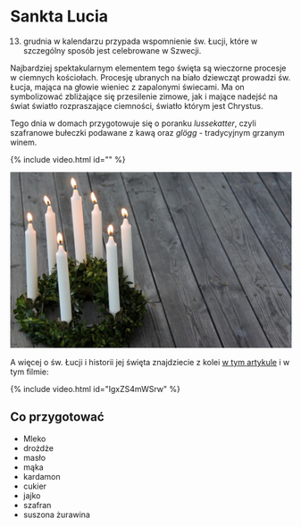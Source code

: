 # Sankta Lucia

13. grudnia w kalendarzu przypada wspomnienie św. Łucji, które w szczególny sposób jest celebrowane w Szwecji.

Najbardziej spektakularnym elementem tego święta są wieczorne procesje w ciemnych kościołach. Procesję ubranych na biało dziewcząt prowadzi św. Łucja, mająca na głowie wieniec z zapalonymi świecami. Ma on symbolizować zbliżające się przesilenie zimowe, jak i mające nadejść na świat światło rozpraszające ciemności, światło którym jest Chrystus.

Tego dnia w domach przygotowuje się o poranku *lussekatter*, czyli szafranowe bułeczki podawane z kawą oraz *glögg* - tradycyjnym grzanym winem.

{% include video.html id="" %}

![Zdjęcie](/img/2020-12-13.jpg)

A więcej o św. Łucji i historii jej święta znajdziecie z kolei [w tym artykule](https://deon.pl/wiara/sw-lucja-wloska-swieta-patronka-szwedow,313179) i w tym filmie:

{% include video.html id="IgxZS4mWSrw" %}

## Co przygotować

- Mleko
- drożdże
- masło
- mąka
- kardamon
- cukier
- jajko
- szafran
- suszona żurawina
